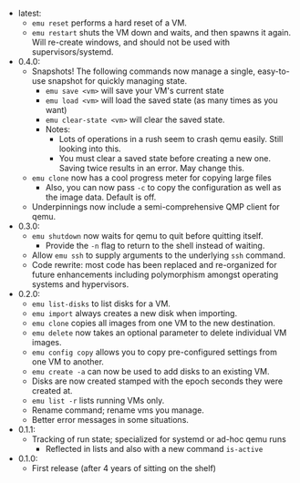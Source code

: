 -   latest:
    -   `emu reset` performs a hard reset of a VM.
    -   `emu restart` shuts the VM down and waits, and then spawns it again. Will re-create windows, and should not be used with supervisors/systemd.
-   0.4.0:
    -   Snapshots! The following commands now manage a single, easy-to-use snapshot for quickly managing state.
        -   `emu save <vm>` will save your VM's current state
        -   `emu load <vm>` will load the saved state (as many times as you want)
        -   `emu clear-state <vm>` will clear the saved state.
        -   Notes:
            -   Lots of operations in a rush seem to crash qemu easily. Still looking into this.
            -   You must clear a saved state before creating a new one. Saving twice results in an error. May change this.
    -   `emu clone` now has a cool progress meter for copying large files
        -   Also, you can now pass `-c` to copy the configuration as well as the image data. Default is off.
    -   Underpinnings now include a semi-comprehensive QMP client for qemu.
-   0.3.0:
    -   `emu shutdown` now waits for qemu to quit before quitting itself.
        -   Provide the `-n` flag to return to the shell instead of waiting.
    -   Allow `emu ssh` to supply arguments to the underlying `ssh` command.
    -   Code rewrite: most code has been replaced and re-organized for future enhancements including polymorphism amongst operating systems and hypervisors.
-   0.2.0:
    -   `emu list-disks` to list disks for a VM.
    -   `emu import` always creates a new disk when importing.
    -   `emu clone` copies all images from one VM to the new destination.
    -   `emu delete` now takes an optional parameter to delete individual VM images.
    -   `emu config copy` allows you to copy pre-configured settings from one VM to another.
    -   `emu create -a` can now be used to add disks to an existing VM.
    -   Disks are now created stamped with the epoch seconds they were created at.
    -   `emu list -r` lists running VMs only.
    -   Rename command; rename vms you manage.
    -   Better error messages in some situations.
-   0.1.1:
    -   Tracking of run state; specialized for systemd or ad-hoc qemu runs
        -   Reflected in lists and also with a new command `is-active`
-   0.1.0:
    -   First release (after 4 years of sitting on the shelf)
